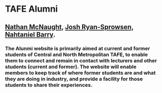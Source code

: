# TAFE Alumni
## [Nathan McNaught](http://createtechshare.com/nmwebdesign/), [Josh Ryan-Sprowsen](http://melodicdoessites.com/), [Nahtaniel Barry](http://nathanielbarry.com).
### The Alunmi website is primarily aimed at current and former students of Central and North Metropolitan TAFE, to enable them to connect and remain in contact with lecturers and other students (current and former). The website will enable members to keep track of where former students are and what they are doing in industry, and provide a facility for those students to share their experiences.
